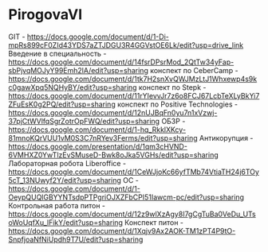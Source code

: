 # PirogovaVI
GIT - https://docs.google.com/document/d/1-Di-mpRs899cF0ZId43YDS7aZTJDGU3R4GGVstOE6Lk/edit?usp=drive_link  
Введение в специальность - https://docs.google.com/document/d/14fsrDPsrMod_2QtTw34yFap-sbPjvqMOJyY99Emh2lA/edit?usp=sharing
конспект по CeberСamp - https://docs.google.com/document/d/1tk7H2snXvQWJMzLtJ1Whxewp4s9kc0gawXpq5NQHyBY/edit?usp=sharing
конспект по Stepk - https://docs.google.com/document/d/11rYIevvJr7z6o8FCJ67LcbTeXLyBkYi7ZFuEsK0g2PQ/edit?usp=sharing 
конспект по Positive Technologies - https://docs.google.com/document/d/12nUJBqFn0yu7n1xVzwj-37pjCtWVlfqSgrZotrOpFWQ/edit?usp=sharing
ОБЗР - https://docs.google.com/document/d/1-hq_RkklXKcy-81mnoKQrVUU1vM0S3C7nRYev3Ferms/edit?usp=sharing
Антикорупция - https://docs.google.com/presentation/d/1qm3cHVND-6VMHXZ0YwTlzEvSMuseD-Bwk8oJka5VGHs/edit?usp=sharing
Лабораторная робота Liberoffice - https://docs.google.com/document/d/1CeWJjoKc66yfTMb74VtiaTH24j6TOy5cT_13NUwyf2Y/edit?usp=sharing
ОС - https://docs.google.com/document/d/1-OeypQUQlGBYYNTsdpPTPgriOJXZFbCPI51Iawcm-pc/edit?usp=sharing
Контрольная работа питон - https://docs.google.com/document/d/12z9wlXzAgy8I7gCgTuBa0VeDu_UTsoWoUqfXu_lFikY/edit?usp=sharing
Конспект питон - https://docs.google.com/document/d/1Xqjv9Ax2AOK-TM1zPT4P9tO-SnpfjoaNfNiUpdh9T7U/edit?usp=sharing
